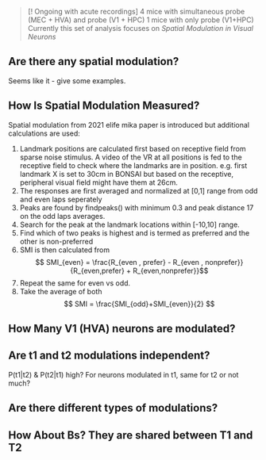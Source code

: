  >[! Ongoing with acute recordings]
 >4 mice with simultaneous probe (MEC + HVA) and probe (V1 + HPC) 
 >1 mice with only probe (V1+HPC)
 >Currently this set of analysis focuses on *Spatial Modulation in Visual Neurons*

## Are there any spatial modulation?

Seems like it - give some examples.

## How Is Spatial Modulation Measured?
Spatial modulation from 2021 elife mika paper is introduced but additional calculations are used:
1. Landmark positions are calculated first based on receptive field from sparse noise stimulus. A video of the VR at all positions is fed to the receptive field to check where the landmarks are in position. e.g. first landmark X is set to 30cm in BONSAI but based on the receptive, peripheral visual field might have them at 26cm.
2. The responses are first averaged and normalized at [0,1] range from odd and even laps seperately
3. Peaks are found by findpeaks() with minimum 0.3 and peak distance 17 on the odd laps averages.
4. Search for the peak at the landmark locations within [-10,10] range.
5. Find which of two peaks is highest and is termed as preferred and the other is non-preferred
6. SMI is then calculated from $$ SMI_{even} = \frac{R_{even , prefer} - R_{even , nonprefer}}{R_{even,prefer} + R_{even,nonprefer}}$$
 7. Repeat the same for even vs odd.
 8. Take the average of both $$ SMI = \frac{SMI_{odd}+SMI_{even}}{2} $$

## How Many V1 (HVA) neurons are modulated?




## Are t1 and t2 modulations independent?

P(t1|t2) & P(t2|t1) high? For neurons modulated in t1, same for t2 or not much?

## Are there different types of modulations?

## How About Bs? They are shared between T1 and T2